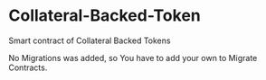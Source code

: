 # Collateral-Backed-Token
Smart contract of Collateral Backed Tokens

No Migrations was added, so You have to add your own to Migrate Contracts.
